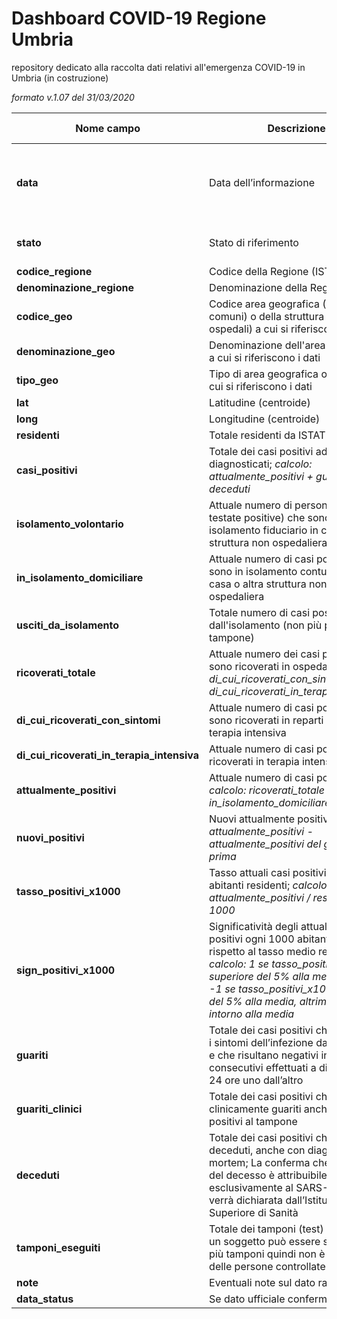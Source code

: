 # Dashboard COVID-19 Regione Umbria

repository dedicato alla raccolta dati relativi all'emergenza COVID-19 in Umbria
(in costruzione)

_formato v.1.07 del 31/03/2020_

| Nome campo                  | Descrizione                       | Equivalente campo nazionale                  | Formato                       | Esempio             |
|-----------------------------|-----------------------------------|----------------------------------------|-------------------------------|---------------------|
| **data**                        | Data dell’informazione            | data                                   | YYYY-MM-DD HH:MM:SS (ISO 8601) Ora italiana | 2020-03-05 12:15:45 |
| **stato**                       | Stato di riferimento              | stato                                  | XYZ (ISO 3166-1 alpha-3)      | ITA                 |
| **codice_regione**              | Codice della Regione (ISTAT) | codice_regione                        | Numero    | 10                  |
| **denominazione_regione**              | Denominazione della Regione |denominazione_regione         | Testo                        | Umbria                  |
| **codice_geo**              | Codice area geografica (ISTAT per i comuni) o della struttura (ad es. ospedali) a cui si riferiscono i dati |         | Numero                        | 55004                  |
| **denominazione_geo**       | Denominazione dell'area o struttura a cui si riferiscono i dati       |                                                   | Testo                         | Amelia             |
| **tipo_geo**              | Tipo di area geografica o struttura a cui si riferiscono i dati |         | Testo                        | Comune                  |
| **lat**                         | Latitudine (centroide)            | lat                               | WGS84                         | 42.6589177          |
| **long**                        | Longitudine (centroide)           | log                              | WGS84                         | 13.70439971         |
| **residenti**                 | Totale residenti da ISTAT 2019              |                       | Numero                        | 11819                   |
| **casi_positivi**                 | Totale dei casi positivi ad oggi diagnosticati; _calcolo: attualmente_positivi + guariti + deceduti_              | totale_casi         | Numero                        | 3                   |
| **isolamento_volontario**      | Attuale numero di persone (non testate positive) che sono in isolamento fiduciario in casa o altra struttura non ospedaliera |                        | Numero                        | 3                   |
| **in_isolamento_domiciliare**      | Attuale numero di casi positivi che sono in isolamento contumaciale in casa o altra struttura non ospedaliera | isolamento_domiciliare                       | Numero                        | 3                   |
| **usciti_da_isolamento**      | Totale numero di casi positivi usciti dall'isolamento (non più positivi al tampone) |                        | Numero                        | 3                   |
| **ricoverati_totale**        | Attuale numero dei casi positivi che sono ricoverati in ospedale; _calcolo: di_cui_ricoverati_con_sintomi + di_cui_ricoverati_in_terapia_intensiva_              | totale_ospedalizzati            | Numero                        | 3                   |
| **di_cui_ricoverati_con_sintomi**      | Attuale numero di casi positivi che sono ricoverati in reparti diversi dalla terapia intensiva | ricoverati_con_sintomi    | Numero                        | 3                   |
| **di_cui_ricoverati_in_terapia_intensiva**           | Attuale numero di casi positivi ricoverati in terapia intensiva   | terapia_intensiva                         | Numero                        | 3                   |
| **attualmente_positivi** | Attuale numero di casi positivi; _calcolo: ricoverati_totale + in_isolamento_domiciliare_      | totale_attualmente_positivi  | Numero                        | 3                   |
| **nuovi_positivi**  | Nuovi attualmente positivi; _calcolo: attualmente_positivi - attualmente_positivi del giorno prima_       | nuovi_attualmente_positivi  | Numero                        | 3                   |
| **tasso_positivi_x1000**  | Tasso attuali casi positivi ogni 1000 abitanti residenti; _calcolo: attualmente_positivi / residenti * 1000_  |   | Numero                        | 0,85                   |
| **sign_positivi_x1000**  | Significatività degli attuali casi positivi ogni 1000 abitanti residenti rispetto al tasso medio regionale; _calcolo: 1 se tasso_positivi_x1000 superiore del 5% alla media, oppure -1 se tasso_positivi_x1000 inferiore del 5% alla media, altrimenti 0 se intorno alla media_  |   | Numero                        | 1                   |
| **guariti**             | Totale dei casi positivi che risolvono i sintomi dell’infezione da Covid-19 e che risultano negativi in due test consecutivi effettuati a distanza di 24 ore uno dall’altro           | dimessi_guariti                            | Numero                        | 3                   |
| **guariti_clinici**             | Totale dei casi positivi che risultano clinicamente guariti anche se ancora positivi al tampone      |                             | Numero                        | 3                   |
| **deceduti**                    | Totale dei casi positivi che sono deceduti, anche con diagnosi post-mortem; La conferma che la causa del decesso è attribuibile esclusivamente al SARS-CoV-2 verrà dichiarata dall’Istituto Superiore di Sanità | deceduti                                  | Numero                        | 3                   |
| **tamponi_eseguiti**                     | Totale dei tamponi (test) effettuati, un soggetto può essere sottoposto a più tamponi quindi non è indicativo delle persone controllate       | tamponi                        | Numero                        | 3                   |
| **note**                     | Eventuali note sul dato raccolto       |                         | Testo                        | XYZ                   |
| **data_status**                     | Se dato ufficiale confermato = -1       |                         | Numero                        | -1                   |
